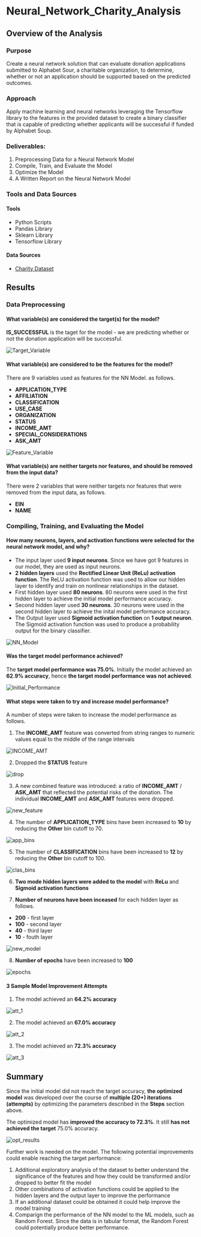 # Neural_Network_Charity_Analysis

## Overview of the Analysis

### Purpose

Create a neural network solution that can evaluate donation applications submitted to Alphabet Sour, a charitable organization, to determine, whether or not an application should be supported based on the predicted outcomes.  

### Approach

Apply machine learning and neural networks leveraging the Tensorflow library to the features in the provided dataset to create a binary classifier that is capable of predicting whether applicants will be successful if funded by Alphabet Soup.  

### Deliverables: 

1. Preprocessing Data for a Neural Network Model
2. Compile, Train, and Evaluate the Model
3. Optimize the Model
4. A Written Report on the Neural Network Model 

### Tools and Data Sources

#### Tools

- Python Scripts
- Pandas Library
- Sklearn Library
- Tensorflow Library

#### Data Sources

- [Charity Dataset](https://2u-data-curriculum-team.s3.amazonaws.com/dataviz-online/module_19/charity_data.csv)

## Results

### Data Preprocessing

#### What variable(s) are considered the target(s) for the model?

**IS_SUCCESSFUL** is the taget for the model - we are predicting whether or not the donation application will be successful.

![Target_Variable](/Resources/target_variables.png)

#### What variable(s) are considered to be the features for the model?

There are 9 variables used as features for the NN Model. as follows.

- **APPLICATION_TYPE**            
- **AFFILIATION**               
- **CLASSIFICATION**              
- **USE_CASE**                    
- **ORGANIZATION**                
- **STATUS**                      
- **INCOME_AMT**                  
- **SPECIAL_CONSIDERATIONS**      
- **ASK_AMT**                   

![Feature_Variable](/Resources/feature_variables.png)

#### What variable(s) are neither targets nor features, and should be removed from the input data?

There were 2 variables that were neither targets nor features that were removed from the input data, as follows.

- **EIN**
- **NAME**

### Compiling, Training, and Evaluating the Model

#### How many neurons, layers, and activation functions were selected for the neural network model, and why?

- The input layer used **9 input neurons**. Since we have got 9 features in our model, they are used as input neurons.
- **2 hidden layers**  used the **Rectified Linear Unit (ReLu) activation function**. The ReLU activation function was used to allow our hidden layer to identify and train on nonlinear relationships in the dataset.
- First hidden layer used **80 neurons**. 80 neurons were used in the first hidden layer to achieve the initial model performance accuracy.
- Second hidden layer used **30 neurons**. 30 neurons were used in the second hidden layer to achieve the inital model performance accuracy.
- The Output layer used **Sigmoid activation function** on **1 output neuron**. The Sigmoid activation function was used to produce a probability output for the binary classifier.

![NN_Model](/Resources/model.png)

#### Was the target model performance achieved?

The **target model performance was 75.0%**. Initially the model achieved an **62.9% accuracy**, hence **the target model performance was not achieved**.

![Initial_Performance](/Resources/init_perf.png)

#### What steps were taken to try and increase model performance?

A number of steps were taken to increase the model performance as follows.

1. The **INCOME_AMT** feature was converted from string ranges to numeric values equal to the middle of the range intervals

![INCOME_AMT](/Resources/INCOME_AMT.png)

2. Dropped the **STATUS** feature

![drop](/Resources/drop.png)

3. A new combined feature was introduced: a ratio of **INCOME_AMT** / **ASK_AMT** that reflected the potential risks of the donation. The individual **INCOME_AMT** and **ASK_AMT** features were dropped.

![new_feature](/Resources/new_feature.png)

4. The number of **APPLICATION_TYPE** bins have been increased to **10** by reducing the **Other** bin cutoff to 70.

![app_bins](/Resources/app_bins.png)

5. The number of **CLASSIFICATION** bins have been increased to **12** by reducing the **Other** bin cutoff to 100.

![clas_bins](/Resources/clas_bins.png)

6. **Two mode hidden layers were added to the model** with **ReLu** and **Sigmoid activation functions**

7. **Number of neurons have been inceased** for each hidden layer as follows.

- **200** - first layer
- **100** - second layer
- **40** - third layer
- **10** - fouth layer

![new_model](/Resources/new_model.png)

8. **Number of epochs** have been increased to **100**

![epochs](/Resources/epochs.png)

#### 3 Sample Model Improvement Attempts

1. The model achieved an **64.2% accuracy**

![att_1](/Resources/att_1.png)

2. The model achieved an **67.0% accuracy**

![att_2](/Resources/att_2.png)

3. The model achieved an **72.3% accuracy**

![att_3](/Resources/att_3.png)

## Summary

Since the initial model did not reach the target accuracy, **the optimized model** was developed over the course of **multiple (20+) iterations (attempts)** by optimizing the parameters described in the **Steps** section above. 

The optimized model has **improved the accuracy to 72.3%**. It still **has not achieved the target** 75.0% accuracy.

![opt_results](/Resources/opt_results.png)

Further work is needed on the model. The following potential improvements could enable reaching the target performance: 

1. Additional exploratory analysis of the dataset to better understand the significance of the features and how they could be transformed and/or dropped to better fit the model
2. Other combinations of activation functions could be applied to the hidden layers and the output layer to improve the performance
3. If an additional dataset could be obtained it could help improve the model training
4. Comparign the performance of the NN model to the ML models, such as Random Forest. Since the data is in tabular format, the Random Forest could potentially produce better performance.